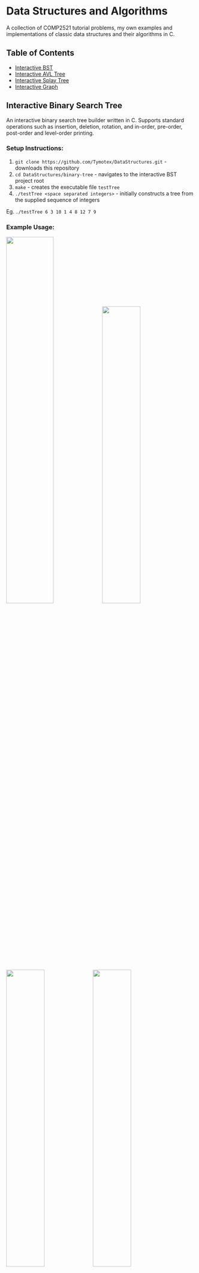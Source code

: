 # Data Structures and Algorithms
A collection of COMP2521 tutorial problems, my own examples and implementations of classic data structures and their algorithms in C.

## Table of Contents  
- [Interactive BST](#interactive-bst)   
- [Interactive AVL Tree](#interactive-avl)   
- [Interactive Splay Tree](#interactive-splay)  
- [Interactive Graph](#interactive-graph)  


<a name="interactive-bst"/>

## Interactive Binary Search Tree

An interactive binary search tree builder written in C. Supports standard operations such as insertion, deletion, rotation, and in-order, pre-order, post-order and level-order printing.

### Setup Instructions:
1. `git clone https://github.com/Tymotex/DataStructures.git` - downloads this repository
2. `cd DataStructures/binary-tree` - navigates to the interactive BST project root
3. `make` - creates the executable file `testTree`
4. `./testTree <space separated integers>` - initially constructs a tree from the supplied sequence of integers

Eg. `./testTree 6 3 10 1 4 8 12 7 9`

### Example Usage:
<p float="left">
  <img src="https://raw.githubusercontent.com/Tymotex/DataStructures/master/Images/interactive-bst/InteractiveBST1.png" width="50%" />
  <img src="https://raw.githubusercontent.com/Tymotex/DataStructures/master/Images/interactive-bst/InteractiveBST2.png" width="45%" />
  <img src="https://raw.githubusercontent.com/Tymotex/DataStructures/master/Images/interactive-bst/InteractiveBST3.png" width="45%" />
  <img src="https://raw.githubusercontent.com/Tymotex/DataStructures/master/Images/interactive-bst/InteractiveBST4.png" width="45%" />
</p>

### How to use this for practice:
1. Run `rm tree.c && mv tree-blank.c tree.c` to replace the main implementation file with the file containing blank functions
2. You can find all the functions that need to be implemented in the `tree.h` header file. Start by implementing the `insert` function first
3. As you implement more functions, you can test them out by running `./testTree` and then entering the relevant commands
4. If you get stuck on any function, you can check this repo for the answers


<a name="interactive-avl"/>

## Interactive AVL Tree
An interactive AVL tree builder written in C. Supports AVL insertion, AVL deletion and commands to print the height of each node and the height balance of each node.

### Setup Instructions:
1. `git clone https://github.com/Tymotex/DataStructures.git`
2. `cd DataStructures/avl-tree`
3. `make` - creates the executable file `testTree`
4. `./testTree <space separated integers>` - initially constructs an AVLtree from the supplied sequence of integers

Eg. `./testTree 1 2 3 4 5 6 7`

### Example Usage:
`./testTree 1 2 3 4 5 6 7`
<p float="left">
  <img src="https://raw.githubusercontent.com/Tymotex/DataStructures/master/Images/interactive-avl-tree/InteractiveAVL1.png" width="90%" />
  <img src="https://raw.githubusercontent.com/Tymotex/DataStructures/master/Images/interactive-avl-tree/InteractiveAVL2.png" max-width="45%" height="500px" />
  <img src="https://raw.githubusercontent.com/Tymotex/DataStructures/master/Images/interactive-avl-tree/InteractiveAVL3.png" max-width="45%" height="500px" />
</p>

<a name="interactive-splay"/>

## Interactive Splay Tree
An interactive splay tree builder written in C. Splay trees differ from regular BSTs in that searching and inserting a value involves bringing the target/inserted node to the root. 

### Setup Instructions:
1. `git clone https://github.com/Tymotex/DataStructures.git` 
2. `cd DataStructures/splay-tree` 
3. `make` - creates the executable file `testTree`
4. `./testTree <space separated integers>` - initially constructs a splay tree from the supplied sequence of integers

Eg. `./testTree 5 3 8 7 4`

<a name="interactive-graph"/>

## Interactive Graph
Interactive unweighted undirected graph builder written in C.

### Setup Instructions:
1. `git clone https://github.com/Tymotex/DataStructures.git` 
2. `cd DataStructures/graph` 
3. `make` - creates the executable file `testGraph`
4. `./testGraph <num vertices>|<input file>` - creates an empty graph with the specified number of vertices OR constructs a graph with edges specified in an input file 

Eg. `./testGraph tests/2.in`

### Example Usage:
<p float="left">
  <img src="https://raw.githubusercontent.com/Tymotex/DataStructures/master/Images/interactive-graph/InteractiveGraph1.png" width="45%" />
  <img src="https://raw.githubusercontent.com/Tymotex/DataStructures/master/Images/interactive-graph/InteractiveGraph2.png" max-width="45%" />
  <img src="https://raw.githubusercontent.com/Tymotex/DataStructures/master/Images/interactive-graph/InteractiveGraph3.png" max-width="35%" />
</p>
